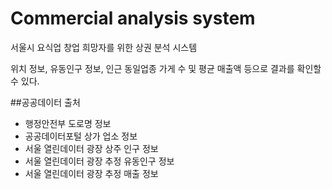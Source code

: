 # Commercial analysis system
서울시 요식업 창업 희망자를 위한 상권 분석 시스템

위치 정보, 유동인구 정보, 인근 동일업종 가게 수 및 평균 매출액 등으로 결과를 확인할 수 있다.

##공공데이터 출처

- 행정안전부 도로명 정보
- 공공데이터포털 상가 업소 정보
- 서울 열린데이터 광장 상주 인구 정보
- 서울 열린데이터 광장 추정 유동인구 정보
- 서울 열린데이터 광장 추정 매출 정보
